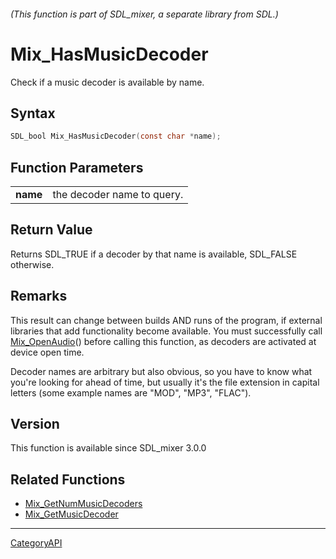 ###### (This function is part of SDL_mixer, a separate library from SDL.)
# Mix_HasMusicDecoder

Check if a music decoder is available by name.

## Syntax

```c
SDL_bool Mix_HasMusicDecoder(const char *name);

```

## Function Parameters

|              |                            |
| ------------ | -------------------------- |
| **name**     | the decoder name to query. |

## Return Value

Returns SDL_TRUE if a decoder by that name is available, SDL_FALSE
otherwise.

## Remarks

This result can change between builds AND runs of the program, if external
libraries that add functionality become available. You must successfully
call [Mix_OpenAudio](Mix_OpenAudio)() before calling this function, as
decoders are activated at device open time.

Decoder names are arbitrary but also obvious, so you have to know what
you're looking for ahead of time, but usually it's the file extension in
capital letters (some example names are "MOD", "MP3", "FLAC").

## Version

This function is available since SDL_mixer 3.0.0

## Related Functions

* [Mix_GetNumMusicDecoders](Mix_GetNumMusicDecoders)
* [Mix_GetMusicDecoder](Mix_GetMusicDecoder)

----
[CategoryAPI](CategoryAPI)

